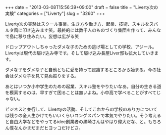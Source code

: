 +++
date = "2013-03-08T15:56:39+09:00"
draft = false
title = "Liverty次の実験"
categories = ["Liverty"]
slug = "3260"
+++

Liverty次の実験はスクール事業。生き方や働き方、起業、技術、スキルをスパルタ風に叩き込みます笑。最終的には数千人のものづくり集団を作って、みんなで島に移り住みたい。妄想は広がる笑

ドロップアウトしちゃったダメな子のための逃げ場としての学校、アジール。Livertyは現代の駆け込み寺です。そして駆け込み長屋Liver邸も拡大していきます。

ダメな子をダメな子と自他ともに愛を持って認識するところから始まる。今の社会はダメな子を見て見ぬ振りをする。 

あとはいつか小中学生のための起業、スキル塾をやりたいなあ。自分の生きる道を模索するのは、早すぎて困ることは無いよね。小中高で学べることがすべてじゃない。

ビジネスと並行して、Livertyの活動、そしてこれからの学校のあり方については残りの全人生かけてもいいくらいロングスパンで本気でやりたい。そう考えると自由大学などをやってるidee創業者の黒崎さんはやはり偉大だな、と。もちろん僕なんかまだまだヒヨッコだけどさ。
